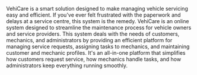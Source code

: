 VehiCare is a smart solution designed to make managing vehicle servicing easy and efficient.
If you've ever felt frustrated with the paperwork and delays at a service centre, this system is the remedy. 
VehiCare is an online system designed to streamline the maintenance process for vehicle owners and service providers. 
This system deals with the needs of customers, mechanics, and administrators by providing an efficient platform for managing service requests, assigning tasks to mechanics, 
and maintaining customer and mechanic profiles. 
It's an all-in-one platform that simplifies how customers request service, how mechanics handle tasks, and how administrators keep everything running smoothly.
